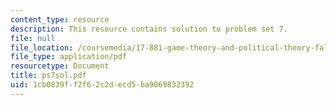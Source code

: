 ```yaml
---
content_type: resource
description: This resource contains solution to problem set 7.
file: null
file_location: /coursemedia/17-881-game-theory-and-political-theory-fall-2004/1cb0839ff2f62c2decd5ba9069832392_ps7sol.pdf
file_type: application/pdf
resourcetype: Document
title: ps7sol.pdf
uid: 1cb0839f-f2f6-2c2d-ecd5-ba9069832392
---
```

